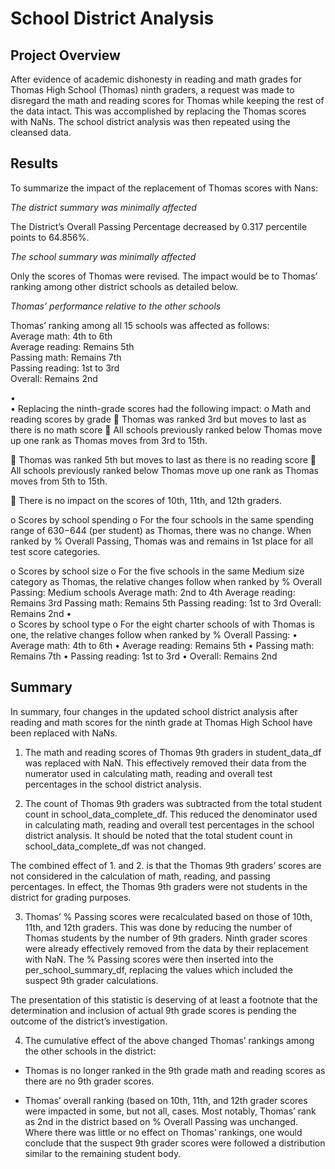 # School District Analysis
## Project Overview

After evidence of academic dishonesty in reading and math grades for Thomas High School (Thomas) ninth graders, a request was made to disregard the math and reading scores for Thomas while keeping the rest of the data intact.  This was accomplished by replacing the Thomas scores with NaNs.  The school district analysis was then repeated using the cleansed data.

## Results

To summarize the impact of the replacement of Thomas scores with Nans:

*The district summary was minimally affected*

The District’s Overall Passing Percentage decreased by 0.317 percentile points to 64.856%.

*The school summary was minimally affected*

Only the scores of Thomas were revised. The impact would be to Thomas’ ranking among other district schools as detailed below. 

*Thomas’ performance relative to the other schools*

Thomas’ ranking among all 15 schools was affected as follows:  
Average math:		  4th to 6th  
Average reading:	Remains 5th  
Passing math:		  Remains 7th  
Passing reading:  1st to 3rd  
Overall:  		    Remains 2nd  

•	
•	Replacing the ninth-grade scores had the following impact:
o	Math and reading scores by grade
	Thomas was ranked 3rd but moves to last as there is no math score
	All schools previously ranked below Thomas move up one rank as Thomas moves from 3rd to 15th.

	Thomas was ranked 5th but moves to last as there is no reading score
	All schools previously ranked below Thomas move up one rank as Thomas moves from 5th to 15th.

	There is no impact on the scores of 10th, 11th, and 12th graders.

o	Scores by school spending
o	For the four schools in the same spending range of $630-$644 (per student) as Thomas, there was no change. When ranked by % Overall Passing, Thomas was and remains in 1st place for all test score categories. 

o	Scores by school size
o	For the five schools in the same Medium size category as Thomas, the relative changes follow when ranked by % Overall Passing:
Medium schools
Average math:  	    2nd to 4th
Average reading:  	Remains 3rd
Passing math:  	    Remains 5th
Passing reading:  	1st to 3rd
Overall:  Remains 	2nd 
•	
o	Scores by school type
o	For the eight charter schools of with Thomas is one, the relative changes follow when ranked by % Overall Passing:
•	Average math:  	    4th to 6th 
•	Average reading:  	Remains 5th 
•	Passing math:  	    Remains 7th 
•	Passing reading:  	1st to 3rd 
•	Overall:  		      Remains 2nd 

## Summary


In summary, four changes in the updated school district analysis after reading and math scores for the ninth grade at Thomas High School have been replaced with NaNs.

1.	The math and reading scores of Thomas 9th graders in student_data_df was replaced with NaN.  This effectively removed their data from the numerator used in calculating math, reading and overall test percentages in the school district analysis.

2.	The count of Thomas 9th graders was subtracted from the total student count in school_data_complete_df. This reduced the denominator used in calculating math, reading and overall test percentages in the school district analysis.  It should be noted that the total student count in school_data_complete_df was not changed.

The combined effect of 1. and 2. is that the Thomas 9th graders’ scores are not considered in the calculation of math, reading, and passing percentages.  In effect, the Thomas 9th graders were not students in the district for grading purposes.

3.	Thomas’ % Passing scores were recalculated based on those of 10th, 11th, and 12th graders.  This was done by reducing the number of Thomas students by the number of 9th graders.  Ninth grader scores were already effectively removed from the data by their replacement with NaN.  The % Passing scores were then inserted into the per_school_summary_df, replacing the values which included the suspect 9th grader calculations. 

The presentation of this statistic is deserving of at least a footnote that the determination and inclusion of actual 9th grade scores is pending the outcome of the district’s investigation.  

4.	The cumulative effect of the above changed Thomas’ rankings among the other schools in the district:

-	Thomas is no longer ranked in the 9th grade math and reading scores as there are no 9th grader scores.

-	Thomas’ overall ranking (based on 10th, 11th, and 12th grader scores were impacted in some, but not all, cases.  Most notably, Thomas’ rank as 2nd in the district based on % Overall Passing was unchanged.  Where there was little or no effect on Thomas’ rankings, one would conclude that the suspect 9th grader scores were followed a distribution similar to the remaining student body.  
